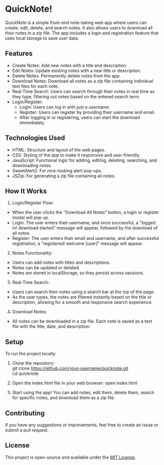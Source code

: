 # QuickNote!

QuickNote is a simple front-end note-taking web app where users can create, edit, delete, and search notes. It also allows users to download all their notes in a zip file. The app includes a login and registration feature that uses local storage to save user data.

## Features
- Create Notes: Add new notes with a title and description.
- Edit Notes: Update existing notes with a new title or description.
- Delete Notes: Permanently delete notes from the app.
- Download Notes: Download all notes as a zip file containing individual text files for each note.
- Real-Time Search: Users can search through their notes in real time as they type, filtering out notes based on the entered search term.
- Login/Register:
  - Login: Users can log in with just a username.
  - Register: Users can register by providing their username and email.
  - After logging in or registering, users can start the download immediately.


## Technologies Used
 - HTML: Structure and layout of the web pages.
 - CSS: Styling of the app to make it responsive and user-friendly.
 - JavaScript: Functional logic for adding, editing, deleting, searching, and downloading notes.
 - SweetAlert2: For nice-looking alert pop-ups.
 - JSZip: For generating a zip file containing all notes.

## How It Works
1. Login/Register Flow:
  - When the user clicks the "Download All Notes" button, a login or register modal will pop up.
  - Login: The user enters their username, and once successful, a "logged in! download started" message will appear, followed by the download of all notes.
  - Register: The user enters their email and username, and after successful registration, a "registered! welcome [user]" message will appear.

2. Notes Functionality:
  - Users can add notes with titles and descriptions.
  - Notes can be updated or deleted.
  - Notes are stored in localStorage, so they persist across sessions.

3. Real-Time Search:
  - Users can search their notes using a search bar at the top of the page.
  - As the user types, the notes are filtered instantly based on the title or description, allowing for a smooth and responsive search experience.

4. Download Notes:
  - All notes can be downloaded in a zip file. Each note is saved as a text file with the title, date, and description.

## Setup
To run the project locally:

 1. Clone the repository:
<br/> git clone https://github.com/your-username/quicknote.git
<br/>cd quicknote

3. Open the index.html file in your web browser:
open index.html

4. Start using the app! You can add notes, edit them, delete them, search for specific notes, and download them as a zip file.

## Contributing
If you have any suggestions or improvements, feel free to create an issue or submit a pull request.

## License
This project is open-source and available under the [MIT License](#license).
